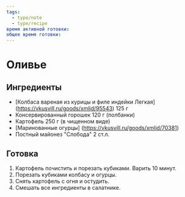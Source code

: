 ```yaml
---
tags:
  - type/note
  - type/recipe
время активной готовки: 
общее время готовки:
---
```

# Оливье

## Ингредиенты

- [Колбаса вареная из курицы и филе индейки Легкая] (https://vkusvill.ru/goods/xmlid/95543) 125 г
- Консервированный горошек 120 г (полбанки)
- Картофель 250 г (в чищенном виде)
- [Маринованные огурцы] (https://vkusvill.ru/goods/xmlid/70381)
- Постный майонез "Слобода" 2 ст.л.

## Готовка

1. Картофель почистить и порезать кубиками. Варить 10 минут.
2. Порезать кубиками колбасу и огурцы.
3. Снять картофель с огня и остудить.
4. Смешать все ингредиенты в салатнике.
